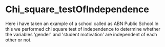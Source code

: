# Chi_square_testOfIndependence
Here i have taken an example of a school called as ABN Public School.In this we performed chi square test of independence to determine whether the variables 'gender' and 'student motivation' are independent of each other or not.
